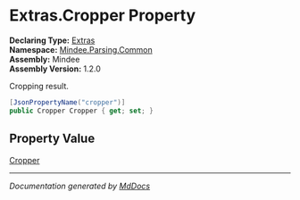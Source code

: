 ﻿<!--  
  <auto-generated>   
    The contents of this file were generated by a tool.  
    Changes to this file may be list if the file is regenerated  
  </auto-generated>   
-->

# Extras.Cropper Property

**Declaring Type:** [Extras](../index.md)  
**Namespace:** [Mindee.Parsing.Common](../../index.md)  
**Assembly:** Mindee  
**Assembly Version:** 1.2.0

Cropping result.

```csharp
[JsonPropertyName("cropper")]
public Cropper Cropper { get; set; }
```

## Property Value

[Cropper](../../Cropper/index.md)

___

*Documentation generated by [MdDocs](https://github.com/ap0llo/mddocs)*
